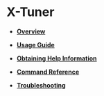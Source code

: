 # X-Tuner<a name="EN-US_TOPIC_0253059665"></a>

-   **[Overview](overview-8.md)**  

-   **[Usage Guide](usage-guide-9.md)**  

-   **[Obtaining Help Information](obtaining-help-information.md)**  

-   **[Command Reference](command-reference.md)**  

-   **[Troubleshooting](troubleshooting.md)**  


